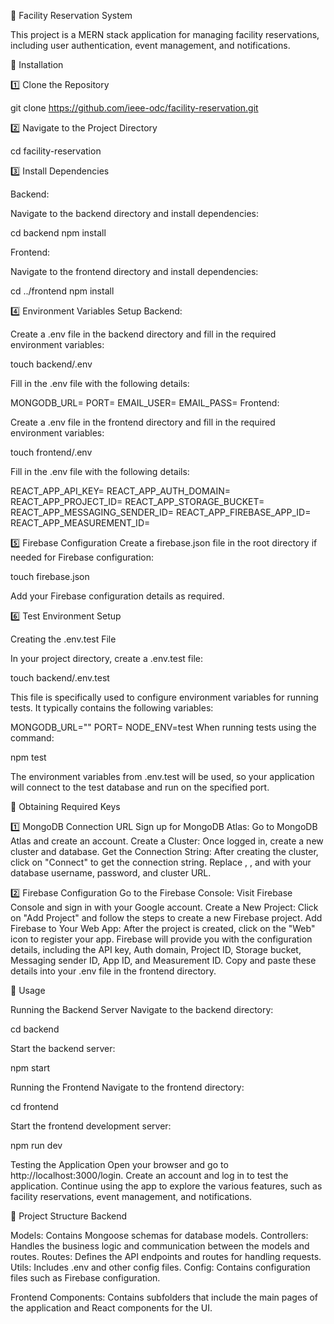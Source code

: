 🚀 Facility Reservation System

This project is a MERN stack application for managing facility reservations, including user authentication, event management, and notifications.

🔧 Installation

1️⃣ Clone the Repository

git clone https://github.com/ieee-odc/facility-reservation.git

2️⃣ Navigate to the Project Directory

cd facility-reservation

3️⃣ Install Dependencies

Backend:

Navigate to the backend directory and install dependencies:

cd backend
npm install

Frontend:

Navigate to the frontend directory and install dependencies:

cd ../frontend
npm install

4️⃣ Environment Variables Setup
Backend:

Create a .env file in the backend directory and fill in the required environment variables:

touch backend/.env

Fill in the .env file with the following details:

MONGODB_URL=<your MongoDB connection URL>
PORT=<the port you want your backend server to run on>
EMAIL_USER=<email address used for sending notifications>
EMAIL_PASS=<email password for the sender>
Frontend:

Create a .env file in the frontend directory and fill in the required environment variables:

touch frontend/.env

Fill in the .env file with the following details:

REACT_APP_API_KEY=<your Firebase API key>
REACT_APP_AUTH_DOMAIN=<your Firebase Auth domain>
REACT_APP_PROJECT_ID=<your Firebase project ID>
REACT_APP_STORAGE_BUCKET=<your Firebase storage bucket>
REACT_APP_MESSAGING_SENDER_ID=<your Firebase messaging sender ID>
REACT_APP_FIREBASE_APP_ID=<your Firebase app ID>
REACT_APP_MEASUREMENT_ID=<your Firebase measurement ID>

5️⃣ Firebase Configuration
Create a firebase.json file in the root directory if needed for Firebase configuration:

touch firebase.json

Add your Firebase configuration details as required.

6️⃣ Test Environment Setup

Creating the .env.test File

In your project directory, create a .env.test file:

touch backend/.env.test

This file is specifically used to configure environment variables for running tests. It typically contains the following variables:

MONGODB_URL="<your test MongoDB connection URL>"
PORT=<a different port to avoid conflicts>
NODE_ENV=test
When running tests using the command:

npm test

The environment variables from .env.test will be used, so your application will connect to the test database and run on the specified port.

🔑 Obtaining Required Keys

1️⃣ MongoDB Connection URL
Sign up for MongoDB Atlas: Go to MongoDB Atlas and create an account.
Create a Cluster: Once logged in, create a new cluster and database.
Get the Connection String: After creating the cluster, click on "Connect" to get the connection string. Replace <username>, <password>, and <your-cluster-url> with your database username, password, and cluster URL.

2️⃣ Firebase Configuration
Go to the Firebase Console: Visit Firebase Console and sign in with your Google account.
Create a New Project: Click on "Add Project" and follow the steps to create a new Firebase project.
Add Firebase to Your Web App: After the project is created, click on the "Web" icon to register your app. Firebase will provide you with the configuration details, including the API key, Auth domain, Project ID, Storage bucket, Messaging sender ID, App ID, and Measurement ID.
Copy and paste these details into your .env file in the frontend directory.

🚀 Usage

Running the Backend Server
Navigate to the backend directory:

cd backend

Start the backend server:

npm start

Running the Frontend
Navigate to the frontend directory:

cd frontend

Start the frontend development server:

npm run dev

Testing the Application
Open your browser and go to http://localhost:3000/login.
Create an account and log in to test the application.
Continue using the app to explore the various features, such as facility reservations, event management, and notifications.

📂 Project Structure
Backend

Models: Contains Mongoose schemas for database models.
Controllers: Handles the business logic and communication between the models and routes.
Routes: Defines the API endpoints and routes for handling requests.
Utils: Includes .env and other config files.
Config: Contains configuration files such as Firebase configuration.

Frontend
Components: Contains subfolders that include the main pages of the application and React components for the UI.
